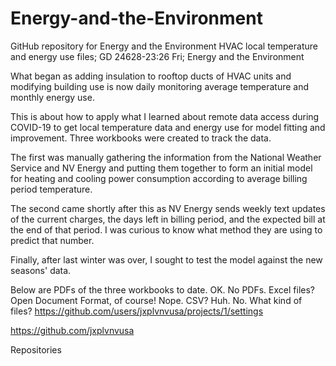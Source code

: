 # Energy-and-the-Environment
GitHub repository for Energy and the Environment HVAC local temperature and energy use files; GD 24628-23:26 Fri; Energy and the Environment

What began as adding insulation to rooftop ducts of HVAC units and modifying building use is now daily monitoring average temperature and monthly energy use.

This is about how to apply what I learned about remote data access during COVID-19 to get local temperature data and energy use for model fitting and improvement. Three workbooks were created to track the data.

The first was manually gathering the information from the National Weather Service and NV Energy and putting them together to form an initial model for heating and cooling power consumption according to average billing period temperature.

The second came shortly after this as NV Energy sends weekly text updates of the current charges, the days left in billing period, and the expected bill at the end of that period. I was curious to know what method they are using to predict that number.

Finally, after last winter was over, I sought to test the model against the new seasons' data. 

Below are PDFs of the three workbooks to date. OK. No PDFs. Excel files? Open Document Format, of course! Nope. CSV? Huh. No. What kind of files?
https://github.com/users/jxplvnvusa/projects/1/settings 

https://github.com/jxplvnvusa 

Repositories
